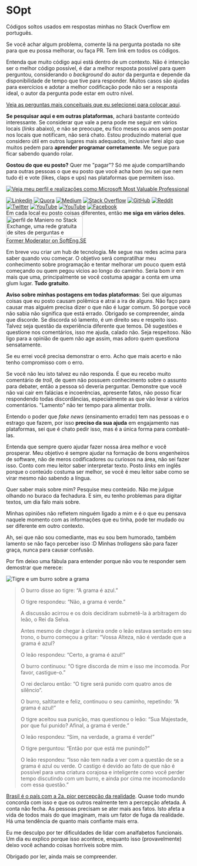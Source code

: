 # SOpt
Códigos soltos usados em respostas minhas no Stack Overflow em português.

Se você achar algum problema, comente lá na pergunta postada no site para que eu possa melhorar, ou faça PR. Tem link em todos os códigos.

Entenda que muito código aqui está dentro de um contexto. Não é intenção ser o melhor código possível, é dar a melhor resposta possível para quem perguntou, considerando o *background* do autor da pergunta e depende da disponibilidade de tempo que tive para responder. Muitos casos são ajudas para exercícios e adotar a melhor codificação pode não ser a resposta ideal, o autor da pergunta pode estar em outro nível.

[Veja as perguntas mais conceituais que eu selecionei para colocar aqui](https://github.com/maniero/SOpt/blob/master/Conceptual.md).

**Se pesquisar aqui e em outras plataformas**, achará bastante conteúdo interessante. Se considerar que vale a pena pode me seguir em vários locais (*links* abaixo), e não se preocupe, eu fico meses ou anos sem postar nos locais que notificam, não será chato. Estou produzindo material que considero útil em outros lugares mais adequados, inclusive farei algo que muitos pedem para **aprender programar corretamente**. Me segue para ficar sabendo quando rolar.

**Gostou do que eu posto?** Quer me "pagar"? Só me ajude compartilhando para outras pessoas o que eu posto que você acha bom (eu sei que nem tudo é) e vote (likes, claps e ups) nas plataformas que permitem isso.

<a href="https://mvp.microsoft.com/pt-br/PublicProfile/5002397"><img src="https://i.stack.imgur.com/Pxtyu.png" alt="Veja meu perfil e realizações como Microsoft Most Valuable Professional"></a>

<a href="https://www.linkedin.com/in/maniero/"><img src="https://i.stack.imgur.com/xuK85.png" alt="Linkedin"></a>
<a href="https://pt.quora.com/profile/Antonio-Maniero"><img src="https://i.stack.imgur.com/yTbv3.png" alt="Quora"></a>
<a href="https://medium.com/@devraiz"><img src="https://i.stack.imgur.com/XEJUq.png" alt="Medium"></a>
<a href="https://pt.stackoverflow.com/users/101/maniero?tab=profile"><img src="https://i.stack.imgur.com/26l2Y.png" alt="Stack Overflow"></a>
<a href="https://github.com/maniero"><img src="https://i.stack.imgur.com/a2v1f.png" alt="GitHub"></a>
<a href="https://www.reddit.com/user/bigown_/"><img src="https://i.stack.imgur.com/OJNTc.png" alt="Reddit"></a>
<a href="https://twitter.com/manieromvp"><img src="https://i.stack.imgur.com/eAnZ3.png" alt="Twitter"></a>
<a href="https://www.instagram.com/antoniomaniero/"><img src="https://i.stack.imgur.com/eVVU9.png" alt="YouTube"></a>
<a href="https://www.youtube.com/channel/UC5YAwQ1c11r_XPEnPw5B1dg"><img src="https://i.stack.imgur.com/LSc5f.png" alt="YouTube"></a>
<a href="https://www.facebook.com/antonio.maniero.junior"><img src="https://i.stack.imgur.com/IUTRa.png" alt="Facebook"></a>  
Em cada local eu posto coisas diferentes, então **me siga em vários deles**.
<a href="https://stackexchange.com/users/77792">  
<img src="https://stackexchange.com/users/flair/77792.png" width="208" height="58" alt="perfil de Maniero no Stack Exchange, uma rede gratuita de sites de perguntas e respostas orientadas &#224; comunidade" title="perfil de Maniero no Stack Exchange, uma rede gratuita de sites de perguntas e respostas orientadas &#224; comunidade"></a>  
[Former Moderator on SoftEng.SE][1]

Em breve vou criar um hub de tecnologia. Me segue nas redes acima para saber quando vou começar. O objetivo será compratilhar meu conhecimento sobre programação e tentar melhorar um pouco quem está começando ou quem pegou vícios ao longo do caminho. Seria bom ir em mais que uma, principalmente se você costuma apagar a conta em uma glum lugar. **Tudo gratuito**.

**Aviso sobre minhas postagens em todas plataformas**: Sei que algumas coisas que eu posto causam polêmica e atrai a ira de alguns. Não faço para causar mas alguém precisa dizer o que não é lugar comum. Só porque você não sabia não significa que está errado. Obrigado se compreender, ainda que discorde. Se discorda só lamento, é um direito seu e respeito isso. Talvez seja questão da experiência diferente que temos. Dê sugestões e questione nos comentários, isso me ajuda, calado não. Seja respeitoso. Não ligo para a opinião de quem não age assim, mas adoro quem questiona sensatamente.

Se eu errei você precisa demonstrar o erro. Acho que mais acerto e não tenho compromisso com o erro.

Se você não leu isto talvez eu não responda. É que eu recebo muito comentário de *troll*, de quem não possuem conhecimento sobre o assunto para debater, então a pessoa só deveria perguntar. Demonstre que você não vai cair em falácias e incoerências, apresente fatos, não posso ficar respondendo todas discordâncias, especialmente as que vão levar a vários comentários. "Lamento" não ter tempo para alimentar *trolls*.

Entendo o poder que *fake news* (ensinamento errado) tem nas pessoas e o estrago que fazem, por isso **preciso da sua ajuda** em engajamento nas plataformas, sei que é chato pedir isso, mas é a única forma para combatê-las.

Entenda que sempre quero ajudar fazer nossa área melhor e você prosperar. Meu objetivo é sempre ajudar na formação de bons engenheiros de software, não de meros codificadores ou curiosos na área, não sei fazer isso. Conto com meu leitor saber interpretar texto. Posto *links* em inglês porque o conteúdo costuma ser melhor, se você é meu leitor sabe como se virar mesmo não sabendo a língua.

Quer saber mais sobre mim? Pesquise meu conteúdo. Não me julgue olhando no buraco da fechadura. E sim, eu tenho problemas para digitar textos, um dia falo mais sobre.

Minhas opiniões não refletem ninguém ligado a mim e é o que eu pensava naquele momento com as informações que eu tinha, pode ter mudado ou ser diferente em outro contexto.

Ah, sei que não sou comediante, mas eu sou bem humorado, também lamento se não faço perceber isso :D Minhas *trollagens* são para fazer graça, nunca para causar confusão.

Por fim deixo uma fábula para entender porque não vou te responder sem demostrar que merece:

![Tigre e um burro sobre a grama](https://i.stack.imgur.com/nA4ZW.png)

> O burro disse ao tigre: “A grama é azul.”
> 
> O tigre respondeu: “Não, a grama é verde.”
> 
> A discussão acirrou e os dois decidiram submetê-la à arbitragem do leão, o Rei da Selva.
> 
> Antes mesmo de chegar à clareira onde o leão estava sentado em seu trono, o burro começou a gritar: “Vossa Alteza, não é verdade que a grama é azul?
> 
> O leão respondeu: “Certo, a grama é azul!”
> 
> O burro continuou: “O tigre discorda de mim e isso me incomoda. Por favor, castigue-o.”
> 
> O rei declarou então: “O tigre será punido com quatro anos de silêncio”.
> 
> O burro, saltitante e feliz, continuou o seu caminho, repetindo: “A grama é azul!”
> 
> O tigre aceitou sua punição, mas questionou o leão: “Sua Majestade, por que fui punido? Afinal, a grama é verde.”
> 
> O leão respondeu: “Sim, na verdade, a grama é verde!”
> 
> O tigre perguntou: “Então por que está me punindo?”
> 
> O leão respondeu: “Isso não tem nada a ver com a questão de se a grama é azul ou verde. O castigo é devido ao fato de que não é possível para uma criatura corajosa e inteligente como você perder tempo discutindo com um burro, e ainda por cima me incomodando com essa questão.”

[Brasil é o país com a 2a. pior percepção da realidade][2]. Quase todo mundo concorda com isso e que os outros realmente tem a percepção afetada. A conta não fecha. As pessoas precisam se ater mais aos fatos. Isto afeta a vida de todos mais do que imaginam, mais um fator de fuga da realidade. Há uma tendência de quanto mais confiante mais erra.

Eu me desculpo por ter dificuldades de lidar com analfabetos funcionais. Um dia eu explico porque isso acontece, enquanto isso (provavelmente) deixo você achando coisas horríveis sobre mim.

Obrigado por ler, ainda mais se compreender.


  [1]: https://softwareengineering.stackexchange.com/users/389/bigown
  [2]: https://www.dw.com/pt-br/brasil-%C3%A9-2%C2%BA-pa%C3%ADs-com-pior-no%C3%A7%C3%A3o-da-pr%C3%B3pria-realidade/a-41682142
